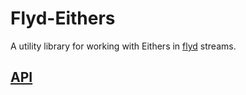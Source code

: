 # Flyd-Eithers

A utility library for working with Eithers in [flyd](https://github.com/paldepind/flyd) streams.

## [API](./API.md)
